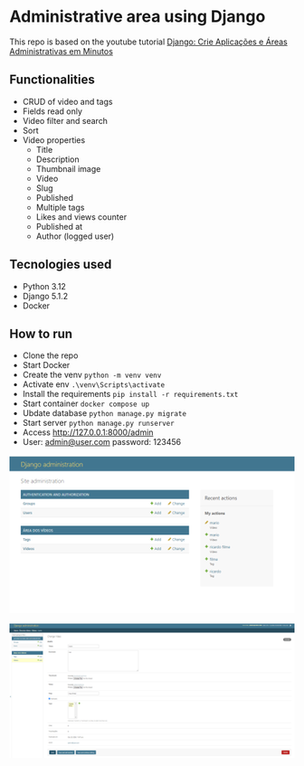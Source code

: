 # Administrative area using Django

This repo is based on the youtube tutorial [Django: Crie Aplicações e Áreas Administrativas em Minutos](https://www.youtube.com/live/bupRIZrXySk)

## Functionalities
- CRUD of video and tags
- Fields read only
- Video filter and search
- Sort
- Video properties
  - Title
  - Description
  - Thumbnail image
  - Video
  - Slug
  - Published
  - Multiple tags
  - Likes and views counter
  - Published at
  - Author (logged user)

## Tecnologies used
- Python 3.12
- Django 5.1.2
- Docker

## How to run
- Clone the repo
- Start Docker
- Create the venv `python -m venv venv`
- Activate env `.\venv\Scripts\activate`
- Install the requirements `pip install -r requirements.txt`
- Start container `docker compose up`
- Ubdate database `python manage.py migrate`
- Start server `python manage.py runserver`
- Access http://127.0.0.1:8000/admin
- User: admin@user.com  password: 123456

![alt text](images/image.png)

![alt text](images/image-1.png)
